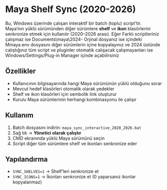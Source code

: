 # Maya Shelf Sync (2020-2026)

Bu, Windows üzerinde çalışan interaktif bir batch (toplu) script’tir.  
Maya’nın yüklü sürümünden diğer sürümlere **shelf** ve **ikon** klasörlerini senkronize etmek için kullanılır (2020–2026 arası).
Eğer Farklı scriptleriniz çalışmaz ise Documents\maya\2024- Orjinal dosyanız ise içindeki Mmaya.env dosyasını 
diğer sürümlerin içine kopyalayınız ve 2024 üstünde calıştığınız tüm script ve pluginler otomatik calışacak çalışmayanları ise Windows/Settings/Plug-in Manager içinde açabilirsiniz

## Özellikler
- Kullanıcının bilgisayarında hangi Maya sürümünün yüklü olduğunu sorar  
- Mevcut hedef klasörleri otomatik olarak yedekler  
- Shelf ve ikon klasörleri için sembolik link oluşturur  
- Kurulu Maya sürümlerinin herhangi kombinasyonu ile çalışır  

## Kullanım
1. Batch dosyasını indirin: `maya_sync_interactive_2020_2026.bat`  
2. Sağ tık → **Yönetici olarak çalıştır**  
3. CMD ekranında yüklü Maya sürümünü seçin  
4. Script diğer tüm sürümlere shelf ve ikonları senkronize eder  

## Yapılandırma
- `SYNC_SHELVES=1` → Shelf’leri senkronize et  
- `SYNC_ICONS=1` → İkonları senkronize et (0 yaparsanız ikonlar kopyalanmaz)  
